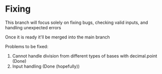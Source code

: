 # Fixing
This branch will focus solely on fixing bugs, checking valid inputs, and handling unexpected errors

Once it is ready it'll be merged into the main branch

Problems to be fixed:
1. Cannot handle division from different types of bases with decimal.point (Done)
2. Input handling (Done (hopefully))
